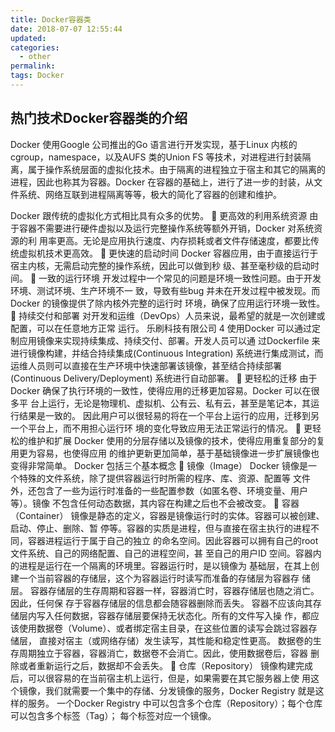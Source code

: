 ```yaml
---
title: Docker容器类
date: 2018-07-07 12:55:44
updated: 
categories: 
  - other
permalink:
tags: Docker
---
```


## 热门技术Docker容器类的介绍 ##
Docker 使用Google 公司推出的Go 语言进行开发实现，基于Linux 内核的cgroup，namespace，以及AUFS 类的Union FS 等技术，对进程进行封装隔离，属于操作系统层面的虚拟化技术。由于隔离的进程独立于宿主和其它的隔离的进程，因此也称其为容器。Docker 在容器的基础上，进行了进一步的封装，从文件系统、网络互联到进程隔离等等，极大的简化了容器的创建和维护。
<!-- more -->
Docker 跟传统的虚拟化方式相比具有众多的优势。
 更高效的利用系统资源
由于容器不需要进行硬件虚拟以及运行完整操作系统等额外开销，Docker 对系统资源的利
用率更高。无论是应用执行速度、内存损耗或者文件存储速度，都要比传统虚拟机技术更高效。
 更快速的启动时间
Docker 容器应用，由于直接运行于宿主内核，无需启动完整的操作系统，因此可以做到秒
级、甚至毫秒级的启动时间。
 一致的运行环境
开发过程中一个常见的问题是环境一致性问题。由于开发环境、测试环境、生产环境不一
致，导致有些bug 并未在开发过程中被发现。而Docker 的镜像提供了除内核外完整的运行时
环境，确保了应用运行环境一致性。
 持续交付和部署
对开发和运维（DevOps）人员来说，最希望的就是一次创建或配置，可以在任意地方正常
运行。
乐刷科技有限公司
4
使用Docker 可以通过定制应用镜像来实现持续集成、持续交付、部署。开发人员可以通
过Dockerfile 来进行镜像构建，并结合持续集成(Continuous Integration) 系统进行集成测试，而
运维人员则可以直接在生产环境中快速部署该镜像，甚至结合持续部署(Continuous
Delivery/Deployment) 系统进行自动部署。
 更轻松的迁移
由于Docker 确保了执行环境的一致性，使得应用的迁移更加容易。Docker 可以在很多平
台上运行，无论是物理机、虚拟机、公有云、私有云，甚至是笔记本，其运行结果是一致的。
因此用户可以很轻易的将在一个平台上运行的应用，迁移到另一个平台上，而不用担心运行环
境的变化导致应用无法正常运行的情况。
 更轻松的维护和扩展
Docker 使用的分层存储以及镜像的技术，使得应用重复部分的复用更为容易，也使得应用
的维护更新更加简单，基于基础镜像进一步扩展镜像也变得非常简单。
Docker 包括三个基本概念
 镜像（Image）
Docker 镜像是一个特殊的文件系统，除了提供容器运行时所需的程序、库、资源、配置等
文件外，还包含了一些为运行时准备的一些配置参数（如匿名卷、环境变量、用户等）。镜像
不包含任何动态数据，其内容在构建之后也不会被改变。
 容器（Container）
镜像是静态的定义，容器是镜像运行时的实体。容器可以被创建、启动、停止、删除、暂
停等。容器的实质是进程，但与直接在宿主执行的进程不同，容器进程运行于属于自己的独立
的命名空间。因此容器可以拥有自己的root 文件系统、自己的网络配置、自己的进程空间，甚
至自己的用户ID 空间。容器内的进程是运行在一个隔离的环境里。容器运行时，是以镜像为
基础层，在其上创建一个当前容器的存储层，这个为容器运行时读写而准备的存储层为容器存
储层。
容器存储层的生存周期和容器一样，容器消亡时，容器存储层也随之消亡。因此，任何保
存于容器存储层的信息都会随容器删除而丢失。
容器不应该向其存储层内写入任何数据，容器存储层要保持无状态化。所有的文件写入操
作，都应该使用数据卷（Volume）、或者绑定宿主目录，在这些位置的读写会跳过容器存储层，
直接对宿主（或网络存储）发生读写，其性能和稳定性更高。
数据卷的生存周期独立于容器，容器消亡，数据卷不会消亡。因此，使用数据卷后，容器
删除或者重新运行之后，数据却不会丢失。
 仓库（Repository）
镜像构建完成后，可以很容易的在当前宿主机上运行，但是，如果需要在其它服务器上使
用这个镜像，我们就需要一个集中的存储、分发镜像的服务，Docker Registry 就是这样的服务。
一个Docker Registry 中可以包含多个仓库（Repository）；每个仓库可以包含多个标签（Tag）；
每个标签对应一个镜像。
